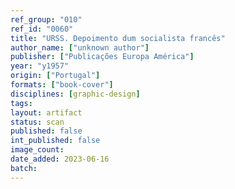 ```yaml
---
ref_group: "010"
ref_id: "0060"
title: "URSS. Depoimento dum socialista francês"
author_name: ["unknown author"]
publisher: ["Publicações Europa América"]
year: "y1957"
origin: ["Portugal"]
formats: ["book-cover"]
disciplines: [graphic-design]
tags:
layout: artifact
status: scan
published: false
int_published: false
image_count:
date_added: 2023-06-16
batch:
---
```

